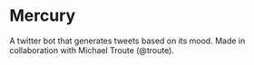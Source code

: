 # Mercury

A twitter bot that generates tweets based on its mood. Made in collaboration with Michael Troute (@troute).
